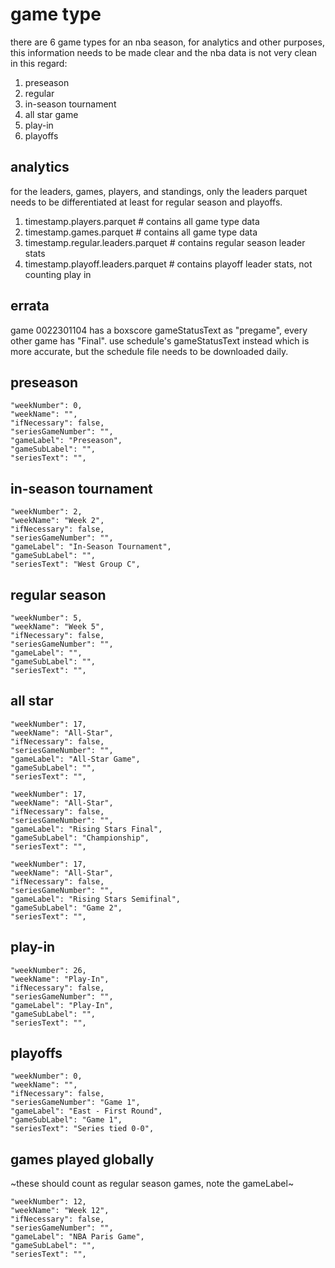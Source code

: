 # game type

there are 6 game types for an nba season, for analytics and other purposes,
this information needs to be made clear and the nba data is not very clean
in this regard:

1. preseason
1. regular
1. in-season tournament
1. all star game
1. play-in
1. playoffs

## analytics

for the leaders, games, players, and standings, only the leaders
parquet needs to be differentiated at least for regular season and
playoffs.

1. timestamp.players.parquet # contains all game type data
1. timestamp.games.parquet # contains all game type data
1. timestamp.regular.leaders.parquet # contains regular season leader stats
1. timestamp.playoff.leaders.parquet # contains playoff leader stats, not counting play in

## errata

game 0022301104 has a boxscore gameStatusText as "pregame", every other game
has "Final".  use schedule's gameStatusText instead which is more accurate,
but the schedule file needs to be downloaded daily.


## preseason

```
"weekNumber": 0,
"weekName": "",
"ifNecessary": false,
"seriesGameNumber": "",
"gameLabel": "Preseason",
"gameSubLabel": "",
"seriesText": "",
```

## in-season tournament

```
"weekNumber": 2,
"weekName": "Week 2",
"ifNecessary": false,
"seriesGameNumber": "",
"gameLabel": "In-Season Tournament",
"gameSubLabel": "",
"seriesText": "West Group C",
```

## regular season

```
"weekNumber": 5,
"weekName": "Week 5",
"ifNecessary": false,
"seriesGameNumber": "",
"gameLabel": "",
"gameSubLabel": "",
"seriesText": "",
```


## all star

```
"weekNumber": 17,
"weekName": "All-Star",
"ifNecessary": false,
"seriesGameNumber": "",
"gameLabel": "All-Star Game",
"gameSubLabel": "",
"seriesText": "",
```

```
"weekNumber": 17,
"weekName": "All-Star",
"ifNecessary": false,
"seriesGameNumber": "",
"gameLabel": "Rising Stars Final",
"gameSubLabel": "Championship",
"seriesText": "",
```

```
"weekNumber": 17,
"weekName": "All-Star",
"ifNecessary": false,
"seriesGameNumber": "",
"gameLabel": "Rising Stars Semifinal",
"gameSubLabel": "Game 2",
"seriesText": "",
```

## play-in

```
"weekNumber": 26,
"weekName": "Play-In",
"ifNecessary": false,
"seriesGameNumber": "",
"gameLabel": "Play-In",
"gameSubLabel": "",
"seriesText": "",
```

## playoffs

```
"weekNumber": 0,
"weekName": "",
"ifNecessary": false,
"seriesGameNumber": "Game 1",
"gameLabel": "East - First Round",
"gameSubLabel": "Game 1",
"seriesText": "Series tied 0-0",
```

## games played globally

~these should count as regular season games, note the gameLabel~

```
"weekNumber": 12,
"weekName": "Week 12",
"ifNecessary": false,
"seriesGameNumber": "",
"gameLabel": "NBA Paris Game",
"gameSubLabel": "",
"seriesText": "",
```
